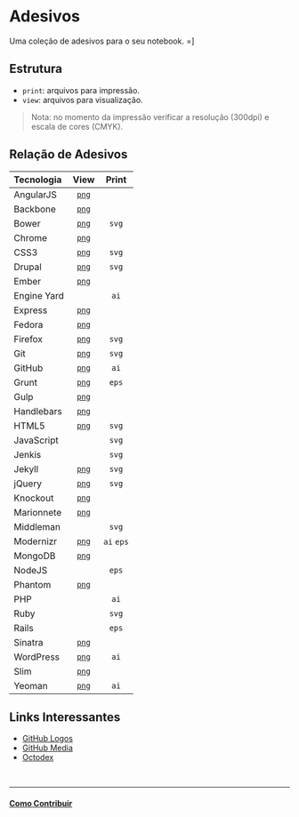 # Adesivos

Uma coleção de adesivos para o seu notebook. =]

## Estrutura

* `print`: arquivos para impressão.
* `view`: arquivos para visualização.

> Nota: no momento da impressão verificar a resolução (300dpi) e escala de cores (CMYK).

## Relação de Adesivos

| Tecnologia | View                         | Print      |
|:-----------|:----------------------------:|:----------:|
| AngularJS  | [`png`](view/angularjs.png)  |            |
| Backbone   | [`png`](view/backbone.png)   |            |
| Bower      | [`png`](view/bower.png)      | `svg`      |
| Chrome     | [`png`](view/chrome.png)     |            |
| CSS3       | [`png`](view/css3.png)       | `svg`      |
| Drupal     | [`png`](view/drupal.png)     | `svg`      |
| Ember      | [`png`](view/ember.png)      |            |
| Engine Yard|                              | `ai`       |
| Express    | [`png`](view/express.png)    |            |
| Fedora     | [`png`](view/fedora.png)     |            |
| Firefox    | [`png`](view/firefox.png)    | `svg`      |
| Git        | [`png`](view/git.png)        | `svg`      |
| GitHub     | [`png`](view/github.png)     | `ai`       |
| Grunt      | [`png`](view/grunt.png)      | `eps`      |
| Gulp       | [`png`](view/gulp.png)       |            |
| Handlebars | [`png`](view/handlebars.png) |            |
| HTML5      | [`png`](view/HTML5.png)      | `svg`      |
| JavaScript |                              | `svg`      |
| Jenkis     |                              | `svg`      |
| Jekyll     | [`png`](view/jekyll.png)     | `svg`      |
| jQuery     | [`png`](view/jquery.png)     | `svg`      |
| Knockout   | [`png`](view/knockout.png)   |            |
| Marionnete | [`png`](view/marionette.png) |            |
| Middleman  |                              | `svg`      |
| Modernizr  | [`png`](view/modernizr.png)  | `ai` `eps` |
| MongoDB    | [`png`](view/mongodb.png)    |            |
| NodeJS     |                              | `eps`      |
| Phantom    | [`png`](view/phantomjs.png)  |            |
| PHP        |                              | `ai`       |
| Ruby       |                              | `svg`      |
| Rails      |                              | `eps`      |
| Sinatra    | [`png`](view/sinatra.png)    |            |
| WordPress  | [`png`](view/wordpress.png)  | `ai`       |
| Slim       | [`png`](view/slim.png)       |            |
| Yeoman     | [`png`](view/yeoman.png)     | `ai`       |


## Links Interessantes

* [GitHub Logos](https://github.com/logos)
* [GitHub Media](https://github.com/github/media)
* [Octodex](http://octodex.github.com/)


<br/>

---

#### [Como Contribuir](https://github.com/cerebrobr/cerebro/blob/master/README.md#como-contribuir)
